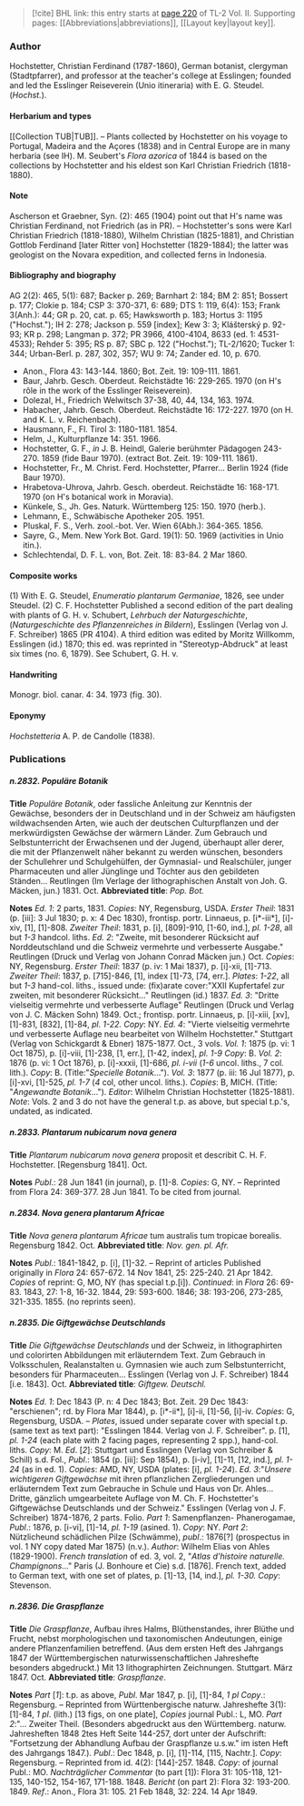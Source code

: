 > [!cite] BHL link: this entry starts at [page 220](https://www.biodiversitylibrary.org/item/103253#page/246/mode/1up) of TL-2 Vol. II.
> Supporting pages: [[Abbreviations|abbreviations]], [[Layout key|layout key]].

### Author

Hochstetter, Christian Ferdinand (1787-1860), German botanist, clergyman (Stadtpfarrer), and professor at the teacher's college at Esslingen; founded and led the Esslinger Reiseverein (Unio itineraria) with E. G. Steudel. (*Hochst.*).

#### Herbarium and types

[[Collection TUB|TUB]]. – Plants collected by Hochstetter on his voyage to Portugal, Madeira and the Açores (1838) and in Central Europe are in many herbaria (see IH). M. Seubert's *Flora azorica* of 1844 is based on the collections by Hochstetter and his eldest son Karl Christian Friedrich (1818-1880).

#### Note

Ascherson et Graebner, Syn. (2): 465 (1904) point out that H's name was Christian Ferdinand, not Friedrich (as in PR). – Hochstetter's sons were Karl Christian Friedrich (1818-1880), Wilhelm Christian (1825-1881), and Christian Gottlob Ferdinand \[later Ritter von\] Hochstetter (1829-1884); the latter was geologist on the Novara expedition, and collected ferns in Indonesia.

#### Bibliography and biography

AG 2(2): 465, 5(1): 687; Backer p. 269; Barnhart 2: 184; BM 2: 851; Bossert p. 177; Clokie p. 184; CSP 3: 370-371, 6: 689; DTS 1: 119, 6(4): 153; Frank 3(Anh.): 44; GR p. 20, cat. p. 65; Hawksworth p. 183; Hortus 3: 1195 ("Hochst."); IH 2: 278; Jackson p. 559 \[index\]; Kew 3: 3; Klášterský p. 92-93; KR p. 298; Langman p. 372; PR 3966, 4100-4104, 8633 (ed. 1: 4531-4533); Rehder 5: 395; RS p. 87; SBC p. 122 ("Hochst."); TL-2/1620; Tucker 1: 344; Urban-Berl. p. 287, 302, 357; WU 9: 74; Zander ed. 10, p. 670.
- Anon., Flora 43: 143-144. 1860; Bot. Zeit. 19: 109-111. 1861.
- Baur, Jahrb. Gesch. Oberdeut. Reichstädte 16: 229-265. 1970 (on H's rôle in the work of the Esslinger Reiseverein).
- Dolezal, H., Friedrich Welwitsch 37-38, 40, 44, 134, 163. 1974.
- Habacher, Jahrb. Gesch. Oberdeut. Reichstädte 16: 172-227. 1970 (on H. and K. L. v. Reichenbach).
- Hausmann, F., Fl. Tirol 3: 1180-1181. 1854.
- Helm, J., Kulturpflanze 14: 351. 1966.
- Hochstetter, G. F., *in* J. B. Heindl, Galerie berühmter Pädagogen 243-270. 1859 (fide Baur 1970). (extract Bot. Zeit. 19: 109-111. 1861).
- Hochstetter, Fr., M. Christ. Ferd. Hochstetter, Pfarrer... Berlin 1924 (fide Baur 1970).
- Hrabetova-Uhrova, Jahrb. Gesch. oberdeut. Reichstädte 16: 168-171. 1970 (on H's botanical work in Moravia).
- Künkele, S., Jh. Ges. Naturk. Württemberg 125: 150. 1970 (herb.).
- Lehmann, E., Schwäbische Apotheker 205. 1951.
- Pluskal, F. S., Verh. zool.-bot. Ver. Wien 6(Abh.): 364-365. 1856.
- Sayre, G., Mem. New York Bot. Gard. 19(1): 50. 1969 (activities in Unio itin.).
- Schlechtendal, D. F. L. von, Bot. Zeit. 18: 83-84. 2 Mar 1860.

#### Composite works

(1) With E. G. Steudel, *Enumeratio plantarum Germaniae*, 1826, see under Steudel.
(2) C. F. Hochstetter Published a second edition of the part dealing with plants of G. H. v. Schubert, *Lehrbuch der Naturgeschichte*, (*Naturgeschichte des Pflanzenreiches in Bildern*), Esslingen (Verlag von J. F. Schreiber) 1865 (PR 4104). A third edition was edited by Moritz Willkomm, Esslingen (id.) 1870; this ed. was reprinted in "Stereotyp-Abdruck" at least six times (no. 6, 1879). See Schubert, G. H. v.

#### Handwriting

Monogr. biol. canar. 4: 34. 1973 (fig. 30).

#### Eponymy

*Hochstetteria* A. P. de Candolle (1838).

### Publications

##### n.2832. Populäre Botanik

**Title**
*Populäre Botanik*, oder fassliche Anleitung zur Kenntnis der Gewächse, besonders der in Deutschland und in der Schweiz am häufigsten wildwachsenden Arten, wie auch der deutschen Culturpflanzen und der merkwürdigsten Gewächse der wärmern Länder. Zum Gebrauch und Selbstunterricht der Erwachsenen und der Jugend, überhaupt aller derer, die mit der Pflanzenwelt näher bekannt zu werden wünschen, besonders der Schullehrer und Schulgehülfen, der Gymnasial- und Realschüler, junger Pharmaceuten und aller Jünglinge und Töchter aus den gebildeten Ständen... Reutlingen (Im Verlage der lithographischen Anstalt von Joh. G. Mäcken, jun.) 1831. Oct.
**Abbreviated title**: *Pop. Bot.*

**Notes**
*Ed. 1*: 2 parts, 1831. *Copies*: NY, Regensburg, USDA.
*Erster Theil*: 1831 (p. \[iii\]: 3 Jul 1830; p. x: 4 Dec 1830), frontisp. portr. Linnaeus, p. \[i\*-iii\*\], \[i\]-xiv, \[1\], \[1\]-808.
*Zweiter Theil*: 1831, p. \[i\], \[809\]-910, \[1-60, ind.\], *pl. 1-28*, all but *1-3* handcol. liths.
*Ed. 2*: "Zweite, mit besonderer Rücksicht auf Norddeutschland und die Schweiz vermehrte und verbesserte Ausgabe." Reutlingen (Druck und Verlag von Johann Conrad Mäcken jun.) Oct. *Copies*: NY, Regensburg.
*Erster Theil*: 1837 (p. iv: 1 Mai 1837), p. \[i\]-xii, \[1\]-713.
*Zweiter Theil*: 1837, p. \[715\]-846, \[1\], index \[1\]-73, \[74, err.\].
*Plates*: *1-22*, all but *1-3* hand-col. liths., issued unde: (fix)arate cover:"XXII Kupfertafel zur zweiten, mit besonderer Rücksicht..." Reutlingen (id.) 1837.
*Ed. 3*: "Dritte vielseitig vermehrte und verbesserte Auflage" Reutlingen (Druck und Verlag von J. C. Mäcken Sohn) 1849. Oct.; frontisp. portr. Linnaeus, p. \[i\]-xiii, \[xv\], \[1\]-831, \[832\], \[1\]-84, *pl. 1-22. Copy*: NY.
*Ed. 4*: "Vierte vielseitig vermehrte und verbesserte Auflage neu bearbeitet von Wilhelm Hochstetter." Stuttgart (Verlag von Schickgardt & Ebner) 1875-1877. Oct., 3 vols.
*Vol. 1*: 1875 (p. vi: 1 Oct 1875), p. \[i\]-viii, \[1\]-238, \[1, err.\], \[1-42, index\], *pl. 1-9 Copy*: B.
*Vol. 2*: 1876 (p. vi: 1 Oct 1876), p. \[i\]-xxxii, \[1\]-686, *pl. i-vii* (*1-6* uncol. liths., 7 col. lith.).
*Copy*: B. (Title:"*Specielle Botanik*...").
*Vol. 3*: 1877 (p. iii: 16 Jul 1877), p. \[i\]-xvi, \[1\]-525, *pl. 1-7* (*4* col, other uncol. liths.). *Copies*: B, MICH. (Title: "*Angewandte Botanik*...").
*Editor*: Wilhelm Christian Hochstetter (1825-1881).
*Note*: Vols. 2 and 3 do not have the general t.p. as above, but special t.p.'s, undated, as indicated.

##### n.2833. Plantarum nubicarum nova genera

**Title**
*Plantarum nubicarum nova genera* proposit et describit C. H. F. Hochstetter. \[Regensburg 1841\]. Oct.

**Notes**
*Publ*.: 28 Jun 1841 (in journal), p. \[1\]-8. *Copies*: G, NY. – Reprinted from Flora 24: 369-377. 28 Jun 1841. To be cited from journal.

##### n.2834. Nova genera plantarum Africae

**Title**
*Nova genera plantarum Africae* tum australis tum tropicae borealis. Regensburg 1842. Oct.
**Abbreviated title**: *Nov. gen. pl. Afr.*

**Notes**
*Publ*.: 1841-1842, p. \[i\], \[1\]-32. – Reprint of articles Published originally in *Flora* 24: 657-672. 14 Nov 1841, 25: 225-240. 21 Apr 1842. *Copies* of reprint: G, MO, NY (has special t.p.\[i\]).
*Continued*: in *Flora* 26: 69-83. 1843, 27: 1-8, 16-32. 1844, 29: 593-600. 1846; 38: 193-206, 273-285, 321-335. 1855. (no reprints seen).

##### n.2835. Die Giftgewächse Deutschlands

**Title**
*Die Giftgewächse Deutschlands* und der Schweiz, in lithographirten und colorirten Abbildungen mit erläuterndem Text. Zum Gebrauch in Volksschulen, Realanstalten u. Gymnasien wie auch zum Selbstunterricht, besonders für Pharmaceuten... Esslingen (Verlag von J. F. Schreiber) 1844 \[i.e. 1843\]. Oct.
**Abbreviated title**: *Giftgew. Deutschl.*

**Notes**
*Ed. 1*: Dec 1843 (P. n: 4 Dec 1843; Bot. Zeit. 29 Dec 1843: "erschienen"; rd. by Flora Mar 1844), p. \[i\*-ii\*\], \[i\]-ii, \[1\]-56, \[i\]-iv. *Copies*: G, Regensburg, USDA. – *Plates*, issued under separate cover with special t.p. (same text as text part): "Esslingen 1844. Verlag von J. F. Schreiber". p. \[1\], *pl. 1-24* (each plate with 2 facing pages, representing 2 spp.), hand-col. liths. *Copy*: M.
*Ed*. \[*2*\]: Stuttgart und Esslingen (Verlag von Schreiber & Schill) s.d. Fol., *Publ*.: 1854 (p. \[iii\]: Sep 1854), p. \[i-iv\], \[1\]-11, \[12, ind.\], *pl. 1-24* (as in ed. 1). *Copies*: AMD, NY, USDA (plates: \[i\], *pl. 1-24*).
*Ed. 3*:"*Unsere wichtigeren Giftgewächse* mit ihren pflanzlichen Zergliederungen und erläuterndem Text zum Gebrauche in Schule und Haus von Dr. Ahles... Dritte, gänzlich umgearbeitete Auflage von M. Ch. F. Hochstetter's Giftgewächse Deutschlands und der Schweiz." Esslingen (Verlag von J. F. Schreiber) 1874-1876, 2 parts. Folio.
*Part 1*: Samenpflanzen- Phanerogamae, *Publ*.: 1876, p. \[i-vi\], \[1\]-14, *pl. 1-19* (asined. 1).
*Copy*: NY.
*Part 2*: Nützlicheund schädlichen Pilze (Schwämme), *publ*.: 1876\[?\] (prospectus in vol. 1 NY copy dated Mar 1875) (n.v.).
*Author*: Wilhelm Elias von Ahles (1829-1900).
*French translation* of ed. 3, vol. 2, "*Atlas d'histoire naturelle. Champignons*..." Paris (J. Bonhoure et Cie) s.d. \[1876\]. French text, added to German text, with one set of plates, p. \[1\]-13, \[14, ind.\], *pl. 1-30. Copy*: Stevenson.

##### n.2836. Die Graspflanze

**Title**
*Die Graspflanze*, Aufbau ihres Halms, Blüthenstandes, ihrer Blüthe und Frucht, nebst morphologischen und taxonomischen Andeutungen, einige andere Pflanzenfamilien betreffend. (Aus dem ersten Heft des Jahrgangs 1847 der Württembergischen naturwissenschaftlichen Jahreshefte besonders abgedruckt.) Mit 13 lithographirten Zeichnungen. Stuttgart. März 1847. Oct.
**Abbreviated title**: *Graspflanze*.

**Notes**
*Part* \[*1*\]: t.p. as above, *Publ*. Mar 1847, p. \[i\], \[1\]-84, *1 pl Copy*.: Regensburg. – Reprinted from Württenbergische naturw. Jahreshefte 3(1): \[1\]-84, *1 pl*. (lith.) \[13 figs, on one plate\], *Copies* journal Publ.: L, MO.
*Part 2*:"... Zweiter Theil. (Besonders abgedruckt aus den Württemberg. naturw. Jahresheften 1848 2tes Heft Seite 144-257, dort unter der Aufschrift: "Fortsetzung der Abhandlung Aufbau der Graspflanze u.s.w." im isten Heft des Jahrgangs 1847.). *Publ*.: Dec 1848, p. \[i\], \[1\]-114, \[115, Nachtr.\]. *Copy*: Regensburg. – Reprinted from id. 4(2): \[144\]-257. 1848.
*Copy*: of journal Publ.: MO.
*Nachträglicher Commentar* (to part \[1\]): Flora 31: 105-118, 121-135, 140-152, 154-167, 171-188. 1848.
*Bericht* (on part 2): Flora 32: 193-200. 1849.
*Ref*.: Anon., Flora 31: 105. 21 Feb 1848, 32: 224. 14 Apr 1849.

